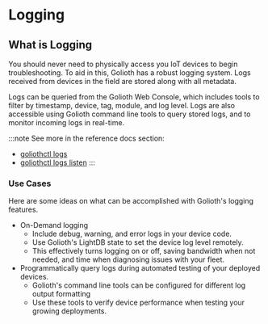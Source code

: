# Logging

## What is Logging

You should never need to physically access you IoT devices to begin
troubleshooting. To aid in this, Golioth has a robust logging system. Logs
received from devices in the field are stored along with all metadata.

Logs can be queried from the Golioth Web Console, which includes tools to filter
by timestamp, device, tag, module, and log level. Logs are also accessible using
Golioth command line tools to query stored logs, and to monitor incoming logs in
real-time.

:::note
See more in the reference docs section:

- [goliothctl logs](/reference/command-line-tools/goliothctl/goliothctl_logs)
- [goliothctl logs listen](/reference/command-line-tools/goliothctl/goliothctl_logs_listen)
:::

### Use Cases

Here are some ideas on what can be accomplished with Golioth's logging features.

- On-Demand logging
  - Include debug, warning, and error logs in your device code.
  - Use Golioth's LightDB state to set the device log level remotely.
  - This effectively turns logging on or off, saving bandwidth when not needed,
    and time when diagnosing issues with your fleet.
- Programmatically query logs during automated testing of your deployed devices.
  - Golioth's command line tools can be configured for different log output
    formatting
  - Use these tools to verify device performance when testing your growing
    deployments.
